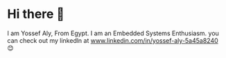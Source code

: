 # Hi there 👋

I am Yossef Aly, From Egypt. I am an Embedded Systems Enthusiasm. you can check out my linkedln at www.linkedin.com/in/yossef-aly-5a45a8240 😊

<!--


Here are some ideas to get you started:

- 🔭 I’m currently working on ...
- 🌱 I’m currently learning ...
- 👯 I’m looking to collaborate on ...
- 🤔 I’m looking for help with ...
- 💬 Ask me about ...
- 📫 How to reach me: ...
- 😄 Pronouns: ...
- ⚡ Fun fact: ...
-->
